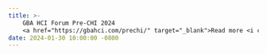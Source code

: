 ```yaml
---
title: >-
    GBA HCI Forum Pre-CHI 2024
    <a href="https://gbahci.com/prechi/" target="_blank">Read more <i class="fas fa-angle-double-right"></i></a>
date: 2024-01-30 10:00:00 -0800
---
```

